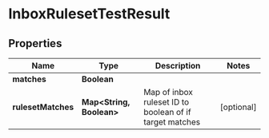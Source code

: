 

# InboxRulesetTestResult

## Properties

Name | Type | Description | Notes
------------ | ------------- | ------------- | -------------
**matches** | **Boolean** |  | 
**rulesetMatches** | **Map&lt;String, Boolean&gt;** | Map of inbox ruleset ID to boolean of if target matches |  [optional]



